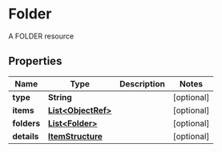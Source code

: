 

# Folder

A FOLDER resource

## Properties

| Name | Type | Description | Notes |
|------------ | ------------- | ------------- | -------------|
|**type** | **String** |  |  [optional] |
|**items** | [**List&lt;ObjectRef&gt;**](ObjectRef.md) |  |  [optional] |
|**folders** | [**List&lt;Folder&gt;**](Folder.md) |  |  [optional] |
|**details** | [**ItemStructure**](ItemStructure.md) |  |  [optional] |




